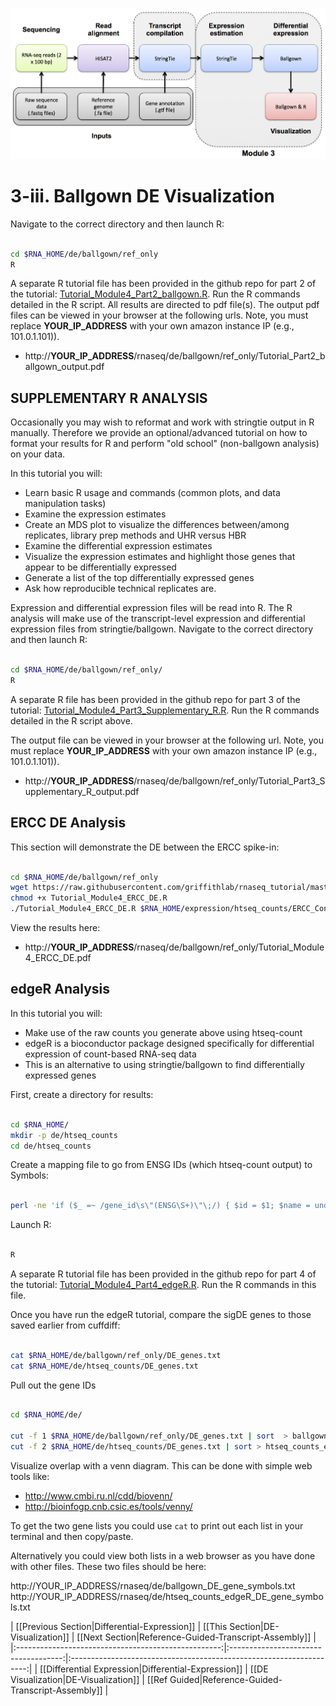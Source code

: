 ![RNA-seq Flowchart - Module 4](Images/RNA-seq_Flowchart4.png)

# 3-iii. Ballgown DE Visualization
 
Navigate to the correct directory and then launch R:

```bash

cd $RNA_HOME/de/ballgown/ref_only
R

```

A separate R tutorial file has been provided in the github repo for part 2 of the tutorial: [Tutorial_Module4_Part2_ballgown.R](https://github.com/griffithlab/rnaseq_tutorial/blob/master/scripts/Tutorial_Module4_Part2_ballgown.R). Run the R commands detailed in the R script. All results are directed to pdf file(s). The output pdf files can be viewed in your browser at the following urls. Note, you must replace __YOUR_IP_ADDRESS__ with your own amazon instance IP (e.g., 101.0.1.101)).

* http://__YOUR_IP_ADDRESS__/rnaseq/de/ballgown/ref_only/Tutorial_Part2_ballgown_output.pdf
	
## SUPPLEMENTARY R ANALYSIS 

Occasionally you may wish to reformat and work with stringtie output in R manually. Therefore we provide an optional/advanced tutorial on how to format your results for R and perform "old school" (non-ballgown analysis) on your data.

In this tutorial you will:

* Learn basic R usage and commands (common plots, and data manipulation tasks)
* Examine the expression estimates
* Create an MDS plot to visualize the differences between/among replicates, library prep methods and UHR versus HBR
* Examine the differential expression estimates
* Visualize the expression estimates and highlight those genes that appear to be differentially expressed
* Generate a list of the top differentially expressed genes
* Ask how reproducible technical replicates are.

Expression and differential expression files will be read into R. The R analysis will make use of the transcript-level expression and differential expression files from stringtie/ballgown. Navigate to the correct directory and then launch R:

```bash

cd $RNA_HOME/de/ballgown/ref_only/
R

```

A separate R file has been provided in the github repo for part 3 of the tutorial: [Tutorial_Module4_Part3_Supplementary_R.R](https://github.com/griffithlab/rnaseq_tutorial/blob/master/scripts/Tutorial_Module4_Part3_Supplementary_R.R). Run the R commands detailed in the R script above. 

The output file can be viewed in your browser at the following url. Note, you must replace __YOUR_IP_ADDRESS__ with your own amazon instance IP (e.g., 101.0.1.101)).
* http://__YOUR_IP_ADDRESS__/rnaseq/de/ballgown/ref_only/Tutorial_Part3_Supplementary_R_output.pdf

## ERCC DE Analysis

This section will demonstrate the DE between the ERCC spike-in:

```bash

cd $RNA_HOME/de/ballgown/ref_only
wget https://raw.githubusercontent.com/griffithlab/rnaseq_tutorial/master/scripts/Tutorial_Module4_ERCC_DE.R
chmod +x Tutorial_Module4_ERCC_DE.R
./Tutorial_Module4_ERCC_DE.R $RNA_HOME/expression/htseq_counts/ERCC_Controls_Analysis.txt $RNA_HOME/de/ballgown/ref_only/UHR_vs_HBR_gene_results.tsv

```

View the results here:
* http://__YOUR_IP_ADDRESS__/rnaseq/de/ballgown/ref_only/Tutorial_Module4_ERCC_DE.pdf

## edgeR Analysis		

In this tutorial you will:

* Make use of the raw counts you generate above using htseq-count
 * edgeR is a bioconductor package designed specifically for differential expression of count-based RNA-seq data
 * This is an alternative to using stringtie/ballgown to find differentially expressed genes

First, create a directory for results:

```bash

cd $RNA_HOME/
mkdir -p de/htseq_counts
cd de/htseq_counts

```
 
Create a mapping file to go from ENSG IDs (which htseq-count output) to Symbols:

```bash

perl -ne 'if ($_ =~ /gene_id\s\"(ENSG\S+)\"\;/) { $id = $1; $name = undef; if ($_ =~ /gene_name\s\"(\S+)"\;/) { $name = $1; }; }; if ($id && $name) {print "$id\t$name\n";} if ($_=~/gene_id\s\"(ERCC\S+)\"/){print "$1\t$1\n";}' $RNA_REF_GTF | sort | uniq > ENSG_ID2Name.txt

```

Launch R:

```bash

R

```
	
A separate R tutorial file has been provided in the github repo for part 4 of the tutorial: [Tutorial_Module4_Part4_edgeR.R](https://github.com/griffithlab/rnaseq_tutorial/blob/master/scripts/Tutorial_Module4_Part4_edgeR.R). Run the R commands in this file.

Once you have run the edgeR tutorial, compare the sigDE genes to those saved earlier from cuffdiff:

```bash

cat $RNA_HOME/de/ballgown/ref_only/DE_genes.txt
cat $RNA_HOME/de/htseq_counts/DE_genes.txt

```

Pull out the gene IDs

```bash

cd $RNA_HOME/de/

cut -f 1 $RNA_HOME/de/ballgown/ref_only/DE_genes.txt | sort  > ballgown_DE_gene_symbols.txt
cut -f 2 $RNA_HOME/de/htseq_counts/DE_genes.txt | sort > htseq_counts_edgeR_DE_gene_symbols.txt

```

Visualize overlap with a venn diagram. This can be done with simple web tools like:
* http://www.cmbi.ru.nl/cdd/biovenn/
* http://bioinfogp.cnb.csic.es/tools/venny/

To get the two gene lists you could use `cat` to print out each list in your terminal and then copy/paste.

Alternatively you could view both lists in a web browser as you have done with other files. These two files should be here:

http://YOUR_IP_ADDRESS/rnaseq/de/ballgown_DE_gene_symbols.txt
http://YOUR_IP_ADDRESS/rnaseq/de/htseq_counts_edgeR_DE_gene_symbols.txt

	
| [[Previous Section|Differential-Expression]]        | [[This Section|DE-Visualization]]     | [[Next Section|Reference-Guided-Transcript-Assembly]] |
|:---------------------------------------------------:|:------------------------------------:|:-------------------------------------------------------------------:|
| [[Differential Expression|Differential-Expression]] | [[DE Visualization|DE-Visualization]] | [[Ref Guided|Reference-Guided-Transcript-Assembly]]  |
